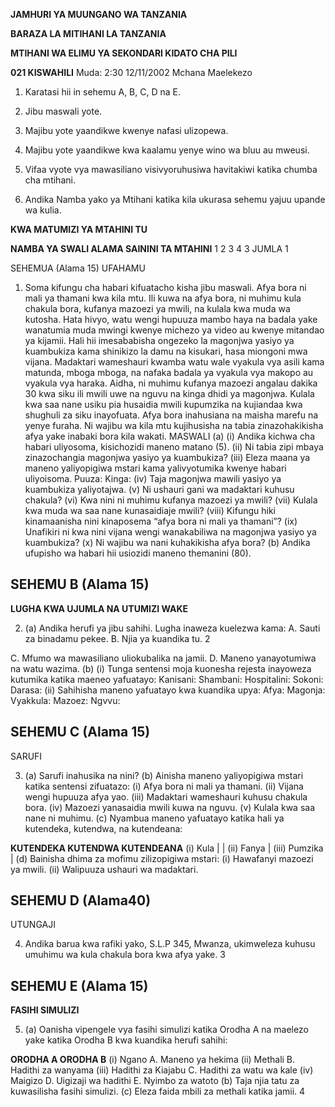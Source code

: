 **JAMHURI YA MUUNGANO WA TANZANIA**

**BARAZA LA MITIHANI LA TANZANIA**

**MTIHANI WA ELIMU YA SEKONDARI KIDATO CHA PILI**

**021 KISWAHILI**
Muda: 2:30 12/11/2002 Mchana
Maelekezo

1. Karatasi hii in sehemu A, B, C, D na E.

2. Jibu maswali yote.

3. Majibu yote yaandikwe kwenye nafasi ulizopewa.

4. Majibu yote yaandikwe kwa kaalamu yenye wino wa bluu au mweusi.

5. Vifaa vyote vya mawasiliano visivyoruhusiwa havitakiwi katika chumba cha mtihani.

6. Andika Namba yako ya Mtihani katika kila ukurasa sehemu yajuu upande wa kulia.

**KWA MATUMIZI YA MTAHINI TU**

**NAMBA YA SWALI ALAMA SAININI TA MTAHINI**
1
2
3
4
3
JUMLA
1

SEHEMUA (Alama 15)
UFAHAMU

1. Soma kifungu cha habari kifuatacho kisha jibu maswali.
Afya bora ni mali ya thamani kwa kila mtu. Ili kuwa na afya bora, ni muhimu kula chakula bora, kufanya mazoezi ya mwili, na kulala kwa muda wa kutosha. Hata hivyo, watu wengi hupuuza mambo haya na badala yake wanatumia muda mwingi kwenye michezo ya video au kwenye mitandao ya kijamii. Hali hii imesababisha ongezeko la magonjwa yasiyo ya kuambukiza kama shinikizo la damu na kisukari, hasa miongoni mwa vijana.
Madaktari wameshauri kwamba watu wale vyakula vya asili kama matunda, mboga mboga, na nafaka badala ya vyakula vya makopo au vyakula vya haraka. Aidha, ni muhimu kufanya mazoezi angalau dakika 30 kwa siku ili mwili uwe na nguvu na kinga dhidi ya magonjwa. Kulala kwa saa nane usiku pia husaidia mwili kupumzika na kujiandaa kwa shughuli za siku inayofuata.
Afya bora inahusiana na maisha marefu na yenye furaha. Ni wajibu wa kila mtu kujihusisha na tabia zinazohakikisha afya yake inabaki bora kila wakati.
MASWALI
(a) (i) Andika kichwa cha habari uliyosoma, kisichozidi maneno matano (5).
(ii) Ni tabia zipi mbaya zinazochangia magonjwa yasiyo ya kuambukiza?
(iii) Eleza maana ya maneno yaliyopigiwa mstari kama yalivyotumika kwenye habari uliyoisoma.
Puuza:
Kinga:
(iv) Taja magonjwa mawili yasiyo ya kuambukiza yaliyotajwa.
(v) Ni ushauri gani wa madaktari kuhusu chakula?
(vi) Kwa nini ni muhimu kufanya mazoezi ya mwili?
(vii) Kulala kwa muda wa saa nane kunasaidiaje mwili?
(viii) Kifungu hiki kinamaanisha nini kinaposema “afya bora ni mali ya thamani”?
(ix) Unafikiri ni kwa nini vijana wengi wanakabiliwa na magonjwa yasiyo ya kuambukiza?
(x) Ni wajibu wa nani kuhakikisha afya bora?
(b) Andika ufupisho wa habari hii usiozidi maneno themanini (80).

## SEHEMU B (Alama 15)

**LUGHA KWA UJUMLA NA UTUMIZI WAKE**

2. (a) Andika herufi ya jibu sahihi.
Lugha inaweza kuelezwa kama:
A. Sauti za binadamu pekee.
B. Njia ya kuandika tu.
2

C. Mfumo wa mawasiliano uliokubalika na jamii.
D. Maneno yanayotumiwa na watu wazima.
(b) (i) Tunga sentensi moja kuonesha rejesta inayoweza kutumika katika maeneo yafuatayo:
Kanisani:
Shambani:
Hospitalini:
Sokoni:
Darasa:
(ii) Sahihisha maneno yafuatayo kwa kuandika upya:
Afya:
Magonja:
Vyakkula:
Mazoez:
Ngvvu:

## SEHEMU C (Alama 15)
SARUFI

3. (a) Sarufi inahusika na nini?
(b) Ainisha maneno yaliyopigiwa mstari katika sentensi zifuatazo:
(i) Afya bora ni mali ya thamani.
(ii) Vijana wengi hupuuza afya yao.
(iii) Madaktari wameshauri kuhusu chakula bora.
(iv) Mazoezi yanasaidia mwili kuwa na nguvu.
(v) Kulala kwa saa nane ni muhimu.
(c) Nyambua maneno yafuatayo katika hali ya kutendeka, kutendwa, na kutendeana:

**KUTENDEKA KUTENDWA KUTENDEANA**
(i) Kula
|
|
(ii) Fanya |
(iii) Pumzika |
(d) Bainisha dhima za mofimu zilizopigiwa mstari:
(i) Hawafanyi mazoezi ya mwili.
(ii) Walipuuza ushauri wa madaktari.

## SEHEMU D (Alama40)
UTUNGAJI

4. Andika barua kwa rafiki yako, S.L.P 345, Mwanza, ukimweleza kuhusu umuhimu wa kula chakula bora kwa afya yake.
3

## SEHEMU E (Alama 15)

**FASIHI SIMULIZI**

5. (a) Oanisha vipengele vya fasihi simulizi katika Orodha A na maelezo yake katika Orodha B kwa kuandika herufi sahihi:

**ORODHA A ORODHA B**
(i) Ngano A. Maneno ya hekima
(ii) Methali B. Hadithi za wanyama
(iii) Hadithi za Kiajabu C. Hadithi za watu wa kale
(iv) Maigizo D. Uigizaji wa hadithi
E. Nyimbo za watoto
(b) Taja njia tatu za kuwasilisha fasihi simulizi.
(c) Eleza faida mbili za methali katika jamii.
4